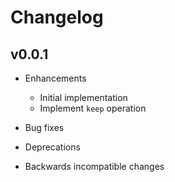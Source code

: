 # Changelog

## v0.0.1

* Enhancements
  * Initial implementation
  * Implement `keep` operation

* Bug fixes

* Deprecations

* Backwards incompatible changes
